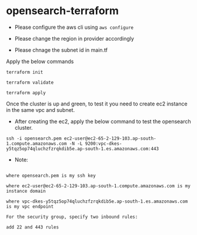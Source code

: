 # opensearch-terraform

- Please configure the aws cli using ```aws configure```

- Please change the region in provider accordingly

- Please chnage the subnet id in main.tf


Apply the below commands


```
terraform init

terraform validate

terraform apply

```

Once the cluster is up and green, to test it you need to create ec2 instance in the same vpc and subnet.


- After creating the ec2, apply the below command to test the opensearch cluster.


```ssh -i opensearch.pem ec2-user@ec2-65-2-129-103.ap-south-1.compute.amazonaws.com -N -L 9200:vpc-dkes-y5tqz5op74qluchzfzrqkdib5e.ap-south-1.es.amazonaws.com:443```



- Note: 

```

where opensearch.pem is my ssh key

where ec2-user@ec2-65-2-129-103.ap-south-1.compute.amazonaws.com is my instance domain

where vpc-dkes-y5tqz5op74qluchzfzrqkdib5e.ap-south-1.es.amazonaws.com is my vpc endpoint

```


```
For the security group, specify two inbound rules:

add 22 and 443 rules
```
